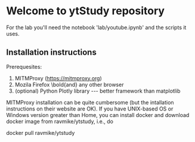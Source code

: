 # Welcome to ytStudy repository

For the lab you'll need the notebook 'lab/youtube.ipynb' and the scripts it uses. 

## Installation instructions

Prerequesites:

1. MITMProxy (https://mitmproxy.org)
2. Mozila Firefox \bold{and} any other browser
3. (optional) Python Plotly library --- better framework than matplotlib

MITMProxy installation can be quite cumbersome (but the intallation instructions on their website are OK). 
If you have UNIX-based OS or Windows version greater than Home, you can install docker and download docker image from ravmike/ytstudy, i.e., do 

docker pull ravmike/ytstudy


